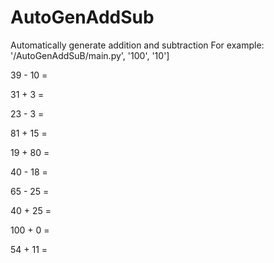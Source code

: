 # AutoGenAddSub
Automatically generate addition and subtraction
For example:
'/AutoGenAddSuB/main.py', '100', '10']

39 - 10 = 

31 + 3 = 

23 - 3 = 

81 + 15 = 

19 + 80 = 

40 - 18 = 

65 - 25 = 

40 + 25 = 

100 + 0 = 

54 + 11 = 
